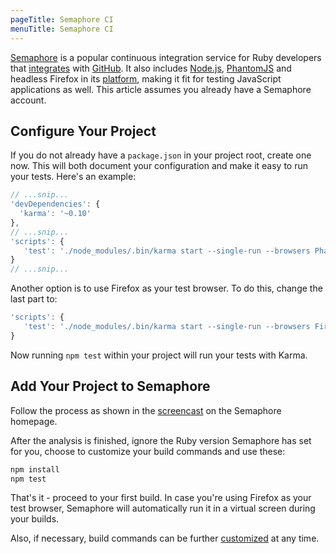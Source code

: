 ```yaml
---
pageTitle: Semaphore CI
menuTitle: Semaphore CI
---
```


[Semaphore] is a popular continuous integration service for
Ruby developers that [integrates] with [GitHub]. It also includes
[Node.js], [PhantomJS] and headless Firefox in its [platform],
making it fit for testing JavaScript applications as well.
This article assumes you already have a Semaphore account.

## Configure Your Project

If you do not already have a `package.json` in your project root,
create one now. This will both document your configuration and
make it easy to run your tests. Here's an example:

```javascript
// ...snip...
'devDependencies': {
  'karma': '~0.10'
},
// ...snip...
'scripts': {
   'test': './node_modules/.bin/karma start --single-run --browsers PhantomJS'
}
// ...snip...
```

Another option is to use Firefox as your test browser. To do this, change
the last part to:

```javascript
'scripts': {
   'test': './node_modules/.bin/karma start --single-run --browsers Firefox'
}
```

Now running `npm test` within your project will run your tests with Karma.

## Add Your Project to Semaphore

Follow the process as shown in the [screencast] on the Semaphore homepage.

After the analysis is finished, ignore the Ruby version Semaphore has set
for you, choose to customize your build commands and use these:

```bash
npm install
npm test
```

That's it - proceed to your first build. In case you're using Firefox as
your test browser, Semaphore will automatically run it in a virtual screen
during your builds.

Also, if necessary, build commands can be further [customized] at any time.


[screencast]: https://semaphoreapp.com/
[Semaphore]: https://semaphoreapp.com
[integrates]: https://semaphoreapp.com/features
[Github]: https://github.com/
[Node.js]: http://nodejs.org
[PhantomJS]: http://phantomjs.org/
[platform]: http://docs.semaphoreapp.com/version-information
[customized]: http://docs.semaphoreapp.com/custom-build-commands
